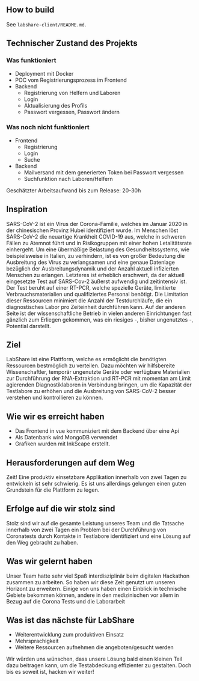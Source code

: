 ## How to build
See `labshare-client/README.md`.

## Technischer Zustand des Projekts
### Was funktioniert
* Deployment mit Docker
* POC vom Registrierungsprozess im Frontend
* Backend
    * Registrierung von Helfern und Laboren
    * Login
    * Aktualisierung des Profils
    * Passwort vergessen, Passwort ändern

### Was noch nicht funktioniert
* Frontend
    * Registrierung
    * Login
    * Suche
* Backend
    * Mailversand mit dem generierten Token bei Passwort vergessen
    * Suchfunktion nach Laboren/Helfern

Geschätzter Arbeitsaufwand bis zum Release: 20-30h



## Inspiration

SARS-CoV-2 ist ein Virus der Corona-Familie, welches im Januar 2020 in der chinesischen Provinz Hubei identifiziert wurde. Im Menschen löst SARS-CoV-2 die neuartige Krankheit COVID-19 aus, welche in schweren Fällen zu Atemnot führt und in Risikogruppen mit einer hohen Letalitätsrate einhergeht. Um eine übermäßige Belastung des Gesundheitssystems, wie beispielsweise in Italien, zu verhindern, ist es von großer Bedeutung die Ausbreitung des Virus zu verlangsamen und eine genaue Datenlage bezüglich der Ausbreitungsdynamik und der Anzahl aktuell infizierten Menschen zu erlangen. Letzteres ist erheblich erschwert, da der aktuell eingesetzte Test auf SARS-Cov-2 äußerst aufwendig und zeitintensiv ist. Der Test beruht auf einer RT-PCR, welche spezielle Geräte, limitierte Verbrauchsmaterialien und qualifiziertes Personal benötigt. Die Limitation dieser Ressourcen minimiert die Anzahl der Testdurchläufe, die ein diagnostisches Labor pro Zeiteinheit durchführen kann. Auf der anderen Seite ist der wissenschaftliche Betrieb in vielen anderen Einrichtungen fast gänzlich zum Erliegen gekommen, was ein riesiges -, bisher ungenutztes -, Potential darstellt.

## Ziel

LabShare ist eine Plattform, welche es ermöglicht die benötigten Ressourcen bestmöglich zu verteilen. Dazu möchten wir hilfsbereite Wissenschaftler, temporär ungenutzte Geräte oder verfügbare Materialien zur Durchführung der RNA-Extraktion und RT-PCR mit momentan am Limit agierenden Diagnostiklaboren in Verbindung bringen, um die Kapazität der Testlabore zu erhöhen und die Ausbreitung von SARS-CoV-2 besser verstehen und kontrollieren zu können.

## Wie wir es erreicht haben

*   Das Frontend in vue kommuniziert mit dem Backend über eine Api
*   Als Datenbank wird MongoDB verwendet
*   Grafiken wurden mit InkScape erstellt.

## Herausforderungen auf dem Weg

Zeit! Eine produktiv einsetzbare Applikation innerhalb von zwei Tagen zu entwickeln ist sehr schwierig. Es ist uns allerdings gelungen einen guten Grundstein für die Plattform zu legen.

## Erfolge auf die wir stolz sind

Stolz sind wir auf die gesamte Leistung unseres Team und die Tatsache innerhalb von zwei Tagen ein Problem bei der Durchführung von Coronatests durch Kontakte in Testlabore identifiziert und eine Lösung auf den Weg gebracht zu haben.

## Was wir gelernt haben

Unser Team hatte sehr viel Spaß interdisziplinär beim digitalen Hackathon zusammen zu arbeiten. So haben wir diese Zeit genutzt um unseren Horizont zu erweitern. Einige von uns haben einen Einblick in technische Gebiete bekommen können, andere in den medizinischen vor allem in Bezug auf die Corona Tests und die Laborarbeit

## Was ist das nächste für LabShare

*   Weiterentwicklung zum produktiven Einsatz
*   Mehrsprachigkeit
*   Weitere Ressourcen aufnehmen die angeboten/gesucht werden 

Wir würden uns wünschen, dass unsere Lösung bald einen kleinen Teil dazu beitragen kann, um die Testabdeckung effizienter zu gestalten. Doch bis es soweit ist, hacken wir weiter!

